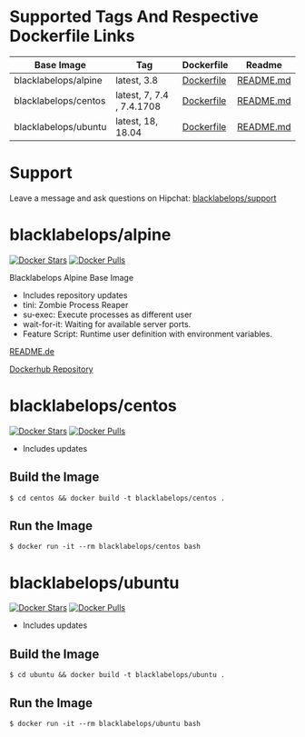 # Supported Tags And Respective Dockerfile Links

| Base Image   | Tag          | Dockerfile | Readme |
|--------------|--------------|------------|--------|
| blacklabelops/alpine | latest, 3.8 | [Dockerfile](alpine/Dockerfile) | [README.md](alpine/README.md) |
| blacklabelops/centos | latest, 7, 7.4 , 7.4.1708 | [Dockerfile](centos/Dockerfile) | [README.md](README.md) |
| blacklabelops/ubuntu | latest, 18, 18.04 | [Dockerfile](ubuntu/Dockerfile) | [README.md](README.md) |

# Support

Leave a message and ask questions on Hipchat: [blacklabelops/support](https://www.hipchat.com/gEorzhvnI)

# blacklabelops/alpine

[![Docker Stars](https://img.shields.io/docker/stars/blacklabelops/alpine.svg)](https://hub.docker.com/r/blacklabelops/alpine/) [![Docker Pulls](https://img.shields.io/docker/pulls/blacklabelops/alpine.svg)](https://hub.docker.com/r/blacklabelops/alpine/)

Blacklabelops Alpine Base Image

* Includes repository updates
* tini: Zombie Process Reaper
* su-exec: Execute processes as different user
* wait-for-it: Waiting for available server ports.
* Feature Script: Runtime user definition with environment variables.

[README.de](alpine/README.md)

[Dockerhub Repository](https://hub.docker.com/r/blacklabelops/alpine/)

# blacklabelops/centos

[![Docker Stars](https://img.shields.io/docker/stars/blacklabelops/centos.svg)](https://hub.docker.com/r/blacklabelops/centos/) [![Docker Pulls](https://img.shields.io/docker/pulls/blacklabelops/centos.svg)](https://hub.docker.com/r/blacklabelops/centos/)

* Includes updates

## Build the Image

~~~~
$ cd centos && docker build -t blacklabelops/centos .
~~~~

## Run the Image

~~~~
$ docker run -it --rm blacklabelops/centos bash
~~~~

# blacklabelops/ubuntu

[![Docker Stars](https://img.shields.io/docker/stars/blacklabelops/ubuntu.svg)](https://hub.docker.com/r/blacklabelops/ubuntu/) [![Docker Pulls](https://img.shields.io/docker/pulls/blacklabelops/ubuntu.svg)](https://hub.docker.com/r/blacklabelops/ubuntu/)

* Includes updates

## Build the Image

~~~~
$ cd ubuntu && docker build -t blacklabelops/ubuntu .
~~~~

## Run the Image

~~~~
$ docker run -it --rm blacklabelops/ubuntu bash
~~~~
